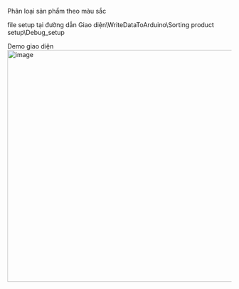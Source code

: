 Phân loại sản phẩm theo màu sắc

file setup tại đường dẫn   Giao diện\WriteDataToArduino\Sorting product setup\Debug_setup

Demo giao diện <img width="802" height="520" alt="image" src="https://github.com/user-attachments/assets/6f8b8c32-70ec-4c7f-9bed-b2ba037ae73d" />

